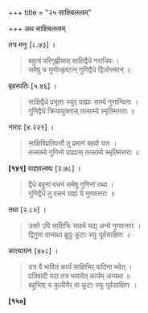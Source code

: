 +++
title = "२५ साक्षिबलत्वम्"

+++
अथ साक्षिबलत्वम्

तत्र मनुः [८.७३] ।

> बहुत्वं परिगृह्णीयात् साक्षिद्वैधे नराधिपः ।  
> समेषु च गुणोत्कृष्टान् गुणिद्वैधे द्विजोत्तमान् ॥

बृहस्पतिः [५.४६] ।

> साक्षिद्वैधे प्रभूताः स्युर् ग्राह्याः साम्ये गुणान्विताः ।  
> गुणिद्वैधे क्रियायुक्तास् तत्साम्ये स्मृतिमत्तराः ॥

नारदः [४.२२९] ।

> साक्षिविप्रतिपत्तौ तु प्रमाणं बहवो यतः ।  
> तत्साम्ये गुणिनो ग्राह्यास् तत्साम्ये स्मृतिमत्तराः ॥

**[१४९]** याज्ञवल्क्यः [२.७८] ।

> द्वैधे बहूनां वचनं समेषु गुणिनां तथा ।  
> गुणिद्वैधे तु वचनं ग्राह्यं ये गुणवत्तराः ॥

तथा [२.८०] ।

> उक्ते ऽपि साक्षिभिः साक्ष्ये यद्य् अन्ये गुणवत्तराः ।  
> द्विगुणा वान्यथा ब्रूयुः कूटाः स्युः पूर्वसाक्षिणः ॥

कात्यायनः [४०८] ।

> यत्र वै भावितं कार्यं साक्षिभिर् वादिना भवेत् ।  
> प्रतिवादी यदा तत्र भावयेत् कार्यम् अन्यथा ॥  
> बहुभिश् च कुलीनैर् वा कूटाः स्युः पूर्वसाक्षिणः ।

**[१५०]**
